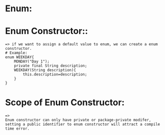 # Enum:

# Enum Constructor::
    => if we want to assign a default value to enum, we can create a enum constructor.
    # Example:
    enum WEEKDAY{
        MONDAY("Day 1");
        private final String description;
        WEEKDAY(String description){
            this.description=description;
        }
    }

# Scope of Enum Constructor:
    => 
    Enum constructor can only have private or package-private modifer, setting a public identifier to enum constructor will attract a compile time error.
    
